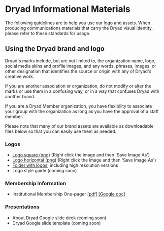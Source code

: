 # Dryad Informational Materials

The following guidelines are to help you use our logo and assets. When producing communications materials that carry the Dryad visual identity, please refer to these standards for usage.

## Using the Dryad brand and logo

Dryad's marks include, but are not limited to, the organization name, logo, social media skins and profile images, and any words, phrases, images, or other designation that identifies the source or origin with any of Dryad's creative work.

If you are another association or organization, do not modify or alter the marks or use them in a confusing way, or in a way that confuses Dryad with another brand.

If you are a Dryad Member organization, you have flexibility to associate your group with the organization as long as you have the approval of a staff member.

Please note that many of our brand assets are available as downloadable files below so that you can easily use them as needed.

### Logos
- [Logo square (png)](https://github.com/datadryad/promotional-materials/blob/main/logos/Dryad_logo_square_transparent-small.png) (Right click the image and then 'Save Image As')
- [Logo horizontal (png)](https://github.com/datadryad/promotional-materials/blob/main/logos/Dryad_logo_rectangle_transparent-small.png) (Right click the image and then 'Save Image As')
- [Folder with logos](https://github.com/datadryad/promotional-materials/blob/main/logos/), including high resolution versions 
- Logo style guide (coming soon)

### Membership Information
- Institutional Membership One-pager [[pdf]](materials/Dryad-Institutional-Membership.pdf) [[Google doc]](https://docs.google.com/document/d/1dYGPL3YJqKDikL2LyISdYDW_jblQN1YMkfc9NVyfEoc/)

### Presentations
- About Dryad Google slide deck (coming soon)
- Dryad Google slide template (coming soon)

